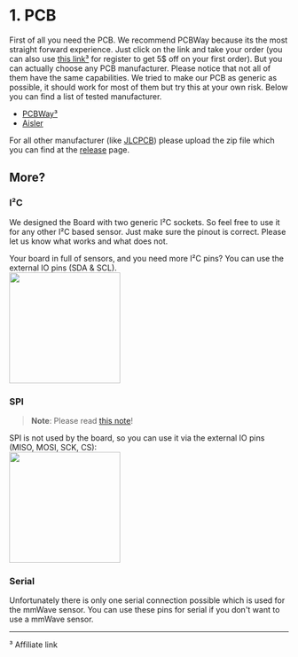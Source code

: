 
# 1. PCB
First of all you need the PCB. We recommend PCBWay because its the most straight forward experience. Just click on the link and take your order (you can also use [this link³](https://pcbway.com/g/DFb536) for register to get 5$ off on your first order). But you can actually choose any PCB manufacturer.
Please notice that not all of them have the same capabilities. We tried to make our PCB as generic as possible, it should work for most of them but try this at your own risk. Below you can find a list of tested manufacturer.

- [PCBWay³](https://www.pcbway.com/project/shareproject/AIOsense_All_In_One_Sensor_132c1507.html) 
- [Aisler](https://aisler.net/p/TWDRHBSM) 

For all other manufacturer (like [JLCPCB](https://jlcpcb.com/)) please upload the zip file which you can find at the [release](https://github.com/Schluggi/AIOsense/releases/latest) page.



## More?
### I²C
We designed the Board with two generic I²C sockets. So feel free to use it for any other I²C based sensor. Just make sure the pinout is correct. Please let us know what works and what does not.

Your board in full of sensors, and you need more I²C pins? You can use the external IO pins (SDA & SCL).
<br><img src="https://user-images.githubusercontent.com/43608073/204273668-cbcb2d05-0535-4dfb-8d97-8d3b0530deb8.jpg" width="200" />


### SPI
> **Note**: Please read [this note](https://github.com/Schluggi/AIOsense/wiki/How-to-start-%3F#microphone-does-not-work-for-now)!

SPI is not used by the board, so you can use it via the external IO pins (MISO, MOSI, SCK, CS):
<br><img src="https://user-images.githubusercontent.com/43608073/204273762-27b1be06-36c0-450d-b37c-bb5408cde0f4.jpg" width="200" />


### Serial
Unfortunately there is only one serial connection possible which is used for the mmWave sensor. You can use these pins for serial if you don't want to use a mmWave sensor.


***

³ Affiliate link

